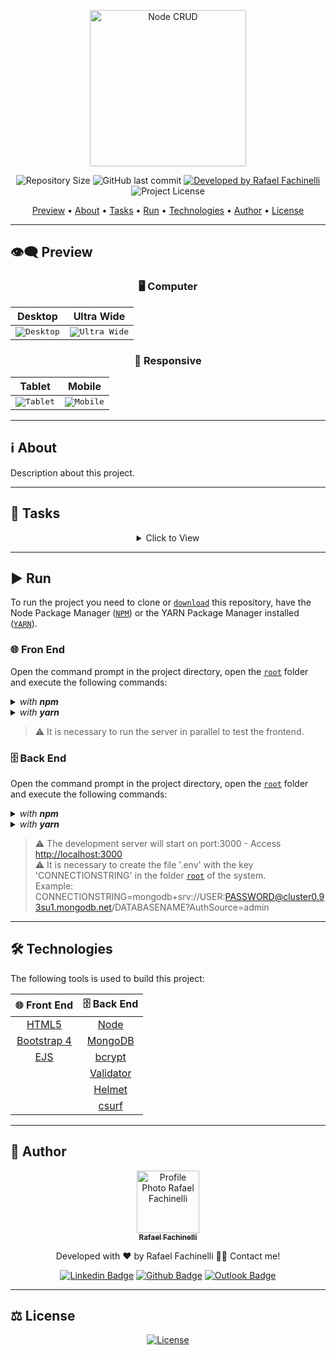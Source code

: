 <p align="center">
  <img alt="Node CRUD" src=".github/banner.svg" width="250px"/>
</p>

<p align="center"> 
  <img alt="Repository Size" src="https://img.shields.io/github/repo-size/rafaelfachinelli/node-crud?color=339933&style=for-the-badge">
  <img alt="GitHub last commit" src="https://img.shields.io/github/last-commit/rafaelfachinelli/node-crud?color=339933&style=for-the-badge">
  <a href="https://github.com/rafaelfachinelli">
    <img alt="Developed by Rafael Fachinelli" src="https://img.shields.io/badge/Developer-Rafael_Fachinelli-%339933?color=339933&style=for-the-badge">
  </a>
  <img alt="Project License" src="https://img.shields.io/github/license/rafaelfachinelli/node-crud?color=339933&style=for-the-badge"/>
</p>

<p align="center">
 <a href="#eye_speech_bubble-preview">Preview</a> •
 <a href="#information_source-about">About</a> •
 <a href="#memo-tasks">Tasks</a> •
 <a href="#arrow_forward-run">Run</a> •
 <a href="#hammer_and_wrench-technologies">Technologies</a> •
 <a href="#boy-author">Author</a> •
 <a href="#balance_scale-license">License</a>
</p>

---
## :eye_speech_bubble: **Preview**

<div align="center">

### :desktop_computer: Computer
  
|Desktop|Ultra Wide|
|:---:|:---:|
|<kbd><img src=".github/previews/desktop_preview.jpg" alt="Desktop"/></kbd>|<kbd><img src=".github/previews/ultraWide_preview.jpg" alt="Ultra Wide"/></kbd>|

### :iphone: Responsive

|Tablet|Mobile|
|:---:|:---:|
|<kbd><img src=".github/previews/tablet_preview.jpg" alt="Tablet"/></kbd>|<kbd><img src=".github/previews/mobile_preview.jpg" alt="Mobile"/></kbd>

</div>
  
---
## :information_source: About

Description about this project.

---
## :memo: **Tasks**

<div align="center">
<details>
<summary>Click to View</summary>

|State|Task|
|:---:|:---|
|:heavy_check_mark:|Describe your task finished.|
|:x:|Describe your task unfinished.|

</details>
</div>

---
## :arrow_forward: **Run**

To run the project you need to clone or [`download`](https://github.com/USERNAME/REPOSITORY/archive/main.zip) this repository, have the Node Package Manager ([`NPM`](https://www.npmjs.com/get-npm)) or the YARN Package Manager installed ([`YARN`](https://yarnpkg.com/getting-started)).

### :globe_with_meridians: **Fron End**

Open the command prompt in the project directory, open the [`root`](/) folder and execute the following commands:

<details>
  <summary><i>with <b>npm</b></i></summary>
  
  ```bash
  # Install dependencies
  $ npm install

  # Start development server
  $ npm run dev
  ```
  
</details>

<details>
  <summary><i>with <b>yarn</b></i></summary>
  
  ```bash
  # Install dependencies
  $ yarn

  # Start development server
  $ yarn dev

  ```

</details>

> ⚠️ It is necessary to run the server in parallel to test the frontend. 

### :file_cabinet: **Back End**

Open the command prompt in the project directory, open the [`root`](/) folder and execute the following commands:

<details>
  <summary><i>with <b>npm</b></i></summary>
  
  ```bash
  # Install dependencies
  $ npm install

  # Start development server
  $ npm start
  ```
  
</details>

<details>
  <summary><i>with <b>yarn</b></i></summary>
  
  ```bash
  # Install dependencies
  $ yarn

  # Start development server
  $ yarn start

  ```

</details>

> ⚠️ The development server will start on port:3000 - Access <http://localhost:3000> <br/>
> ⚠️ It is necessary to create the file '.env' with the key 'CONNECTIONSTRING' in the folder [`root`](./) of the system. <br/>
> Example: CONNECTIONSTRING=mongodb+srv://USER:PASSWORD@cluster0.93su1.mongodb.net/DATABASENAME?AuthSource=admin

---
## :hammer_and_wrench: **Technologies**

The following tools is used to build this project:

<div align="center">

|:globe_with_meridians: Front End|:file_cabinet: Back End|
|:---:|:---:|
|[HTML5](https://developer.mozilla.org/pt-BR/docs/Web/HTML/HTML5)|[Node](https://nodejs.org/en/)|
|[Bootstrap 4](https://getbootstrap.com)|[MongoDB](https://www.mongodb.com)|
|[EJS](https://ejs.co)|[bcrypt](https://www.npmjs.com/package/bcrypt)|
||[Validator](https://www.npmjs.com/package/validator)|
||[Helmet](https://helmetjs.github.io)|
||[csurf](https://www.npmjs.com/package/csurf)|

</div>

---
## :boy: **Author**

<div align="center">

<a href="https://github.com/rafaelfachinelli">
 <img src="https://rafaelfachinelli.png" width="100px;" alt="Profile Photo Rafael Fachinelli"/>
 <br/>
 <sub><b>Rafael Fachinelli</b></sub>
</a>

Developed with ❤️ by Rafael Fachinelli 👋🏽 Contact me!

[![Linkedin Badge](https://img.shields.io/badge/-Rafael_Fachinelli-blue?style=flat-square&logo=Linkedin&logoColor=white)](https://www.linkedin.com/in/rafaelfachinelli)
[![Github Badge](https://img.shields.io/badge/-rafaelfachinelli-000?style=flat-square&logo=Github&logoColor=white)](https://github.com/rafaelfachinelli)
[![Outlook Badge](https://img.shields.io/badge/-rafael.fachinelli@fatec.sp.gov.br-0078d4?style=flat-square&logo=microsoft-outlook&logoColor=white)](mailto:rafael.fachinelli@fatec.sp.gov.br)

</div>

---
## :balance_scale: **License**

<div align="center">
  
[![License](https://github.com/rafaelfachinelli/rafaelfachinelli/blob/master/.github/license.svg)](./LICENSE)

</div>
